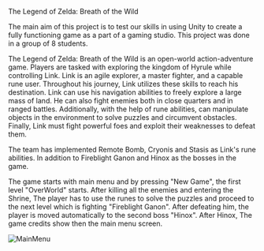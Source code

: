 The Legend of Zelda: Breath of the Wild

The main aim of this project is to test our skills in using Unity to create a fully
functioning game as a part of a gaming studio. This project was done in a group of 8 students.

The Legend of Zelda: Breath of the Wild is an open-world action-adventure game.
Players are tasked with exploring the kingdom of Hyrule while controlling Link. Link
is an agile explorer, a master fighter, and a capable rune user. Throughout his journey,
Link utilizes these skills to reach his destination. Link can use his navigation abilities to
freely explore a large mass of land. He can also fight enemies both in close quarters and
in ranged battles. Additionally, with the help of rune abilities, can manipulate objects
in the environment to solve puzzles and circumvent obstacles. Finally, Link must fight
powerful foes and exploit their weaknesses to defeat them.

The team has implemented Remote Bomb, Cryonis and Stasis as Link's rune abilities. In addition to Fireblight Ganon and Hinox as the bosses in the game.

The game starts with main menu and by pressing "New Game", the first level "OverWorld" starts. After killing all the enemies and entering the Shrine, The player has 
to use the runes to solve the puzzles and proceed to the next level which is fighting "Fireblight Ganon". After defeating him, the player is moved automatically to the second boss "Hinox". After Hinox, The game credits show then the main menu screen.


![MainMenu](https://user-images.githubusercontent.com/70777445/210664083-5eaf955e-e82d-4a8e-b053-791f325aecf2.png)
